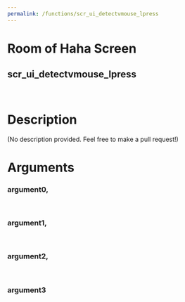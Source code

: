 ```yaml
---
permalink: /functions/scr_ui_detectvmouse_lpress
---
```

# Room of Haha Screen  
## scr_ui_detectvmouse_lpress  
&nbsp;  
# Description  
(No description provided. Feel free to make a pull request!) 
&nbsp;  
# Arguments
### argument0, 

&nbsp;  
### argument1, 

&nbsp;  
### argument2, 

&nbsp;  
### argument3

&nbsp;  


